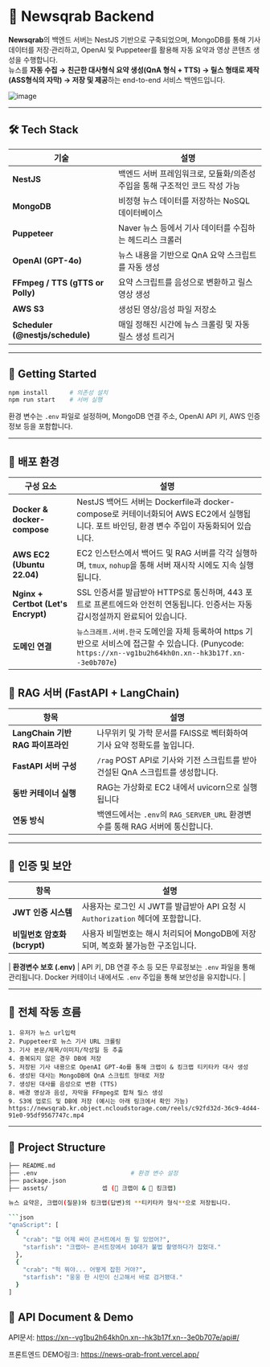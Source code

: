 # 📡 Newsqrab Backend

**Newsqrab**의 백엔드 서버는 NestJS 기반으로 구축되었으며, MongoDB를 통해 기사 데이터를 저장·관리하고, OpenAI 및 Puppeteer를 활용해 자동 요약과 영상 콘텐츠 생성을 수행합니다.  
뉴스를 **자동 수집 → 친근한 대사형식 요약 생성(QnA 형식 + TTS) → 릴스 형태로 제작 (ASS형식의 자막)  → 저장 및 제공**하는 end-to-end 서비스 백엔드입니다.

![image](https://github.com/user-attachments/assets/a413e1d6-4e21-42c5-aaa4-c0f8ce310a8b)


---

## 🛠️ Tech Stack

| 기술 | 설명 |
|------|------|
| **NestJS** | 백엔드 서버 프레임워크로, 모듈화/의존성 주입을 통해 구조적인 코드 작성 가능 |
| **MongoDB** | 비정형 뉴스 데이터를 저장하는 NoSQL 데이터베이스 |
| **Puppeteer** | Naver 뉴스 등에서 기사 데이터를 수집하는 헤드리스 크롤러 |
| **OpenAI (GPT-4o)** | 뉴스 내용을 기반으로 QnA 요약 스크립트를 자동 생성 |
| **FFmpeg / TTS (gTTS or Polly)** | 요약 스크립트를 음성으로 변환하고 릴스 영상 생성 |
| **AWS S3** | 생성된 영상/음성 파일 저장소 |
| **Scheduler (@nestjs/schedule)** | 매일 정해진 시간에 뉴스 크롤링 및 자동 릴스 생성 트리거 |

---

## 🚀 Getting Started

```bash
npm install      # 의존성 설치
npm run start    # 서버 실행
```

환경 변수는 `.env` 파일로 설정하며, MongoDB 연결 주소, OpenAI API 키, AWS 인증 정보 등을 포함합니다.

---

## 🔧 배포 환경

| 구성 요소                               | 설명                                                                                                                      |
| ----------------------------------- | ----------------------------------------------------------------------------------------------------------------------- |
| **Docker & docker-compose**         | NestJS 백어드 서버는 Dockerfile과 docker-compose로 커테이너화되어 AWS EC2에서 실행됩니다. 포트 바인딩, 환경 변수 주입이 자동화되어 있습니다.                       |
| **AWS EC2 (Ubuntu 22.04)**          | EC2 인스턴스에서 백어드 및 RAG 서버를 각각 실행하며, `tmux`, `nohup`을 통해 서버 재시작 시에도 지속 실행됩니다.                                              |
| **Nginx + Certbot (Let's Encrypt)** | SSL 인증서를 발급받아 HTTPS로 통신하며, 443 포트로 프론트에드와 안전히 연동됩니다. 인증서는 자동 갑시정설까지 완료되어 있습니다.                                          |
| **도메인 연결**                          | `뉴스크래프.서버.한국` 도메인을 자체 등록하여 https 기반으로 서비스에 접근할 수 있습니다. (Punycode: `https://xn--vg1bu2h64kh0n.xn--hk3b17f.xn--3e0b707e`) |

## 🤖 RAG 서버 (FastAPI + LangChain)

| 항목                         | 설명                                                                       |
| -------------------------- | ------------------------------------------------------------------------ |
| **LangChain 기반 RAG 파이프라인** | 나무위키 및 가학 문서를 FAISS로 벡터화하여 기사 요약 정확도를 높입니다.                              |
| **FastAPI 서버 구성**          | `/rag` POST API로 기사와 기전 스크립트를 받아 건설된 QnA 스크립트를 생성합니다.                    |
| **동반 커테이너 실행**             | RAG는 가상화로 EC2 내에서 uvicorn으로 실행됩니다 |
| **연동 방식**                  | 백엔드에서는 `.env`의 `RAG_SERVER_URL` 환경변수를 통해 RAG 서버에 통신합니다.                  |

---

## 🔐 인증 및 보안

| 항목                    | 설명                                                                                         |
| --------------------- | ------------------------------------------------------------------------------------------ |
| **JWT 인증 시스템**        | 사용자는 로그인 시 JWT를 발급받아 API 요청 시 `Authorization` 헤더에 포함합니다.                                   |
| **비밀번호 암호화 (bcrypt)** | 사용자 비밀번호는 해시 처리되어 MongoDB에 저장되며, 복호화 불가능한 구조입니다.                                           |

| **환경변수 보호 (.env)**    | API 키, DB 연결 주소 등 모든 무료정보는 `.env` 파일을 통해 관리됩니다. Docker 커테이너 내에서도 `.env` 주입을 통해 보안성을 유지합니다. |

---

## 🔄 전체 작동 흐름

```text
1. 유저가 뉴스 url입력
2. Puppeteer로 뉴스 기사 URL 크롤링
3. 기사 본문/제목/이미지/작성일 등 추출
4. 중복되지 않은 경우 DB에 저장
5. 저장된 기사 내용으로 OpenAI GPT-4o를 통해 크랩이 & 킹크랩 티키타카 대사 생성
6. 생성된 대사는 MongoDB에 QnA 스크립트 형태로 저장
7. 생성된 대사를 음성으로 변환 (TTS)
8. 배경 영상과 음성, 자막을 FFmpeg로 합쳐 릴스 생성
9. S3에 업로드 및 DB에 저장 (예시는 아래 링크에서 확인 가능)
https://newsqrab.kr.object.ncloudstorage.com/reels/c92fd32d-36c9-4d44-91e0-95df9567747c.mp4
```

---

## 📂 Project Structure

```bash
├── README.md
├── .env                          # 환경 변수 설정
├── package.json
├── assets/               셉 (👦 크랩이 & 👴 킹크랩)

뉴스 요약은, 크랩이(질문)와 킹크랩(답변)의 **티키타카 형식**으로 저장됩니다.

```json
"qnaScript": [
  {
    "crab": "헐 어제 싸이 콘서트에서 뭔 일 있었어?",
    "starfish": "크랩아~ 콘서트장에서 10대가 불법 촬영하다가 잡혔대."
  },
  {
    "crab": "헉 뭐야... 어떻게 잡힌 거야?",
    "starfish": "웅웅 한 시민이 신고해서 바로 검거됐대."
  }
]
```
## 👾 API Document & Demo
API문서: https://xn--vg1bu2h64kh0n.xn--hk3b17f.xn--3e0b707e/api#/

프론트엔드 DEMO링크: https://news-qrab-front.vercel.app/
